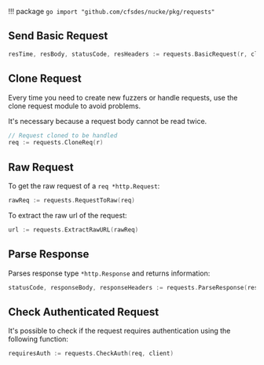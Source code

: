 !!! package
    ```go
    import "github.com/cfsdes/nucke/pkg/requests"
    ```

## Send Basic Request

```go
resTime, resBody, statusCode, resHeaders := requests.BasicRequest(r, client)
```

## Clone Request

Every time you need to create new fuzzers or handle requests, use the clone request module to avoid problems.

It's necessary because a request body cannot be read twice.

```go
// Request cloned to be handled
req := requests.CloneReq(r)
```

## Raw Request

To get the raw request of a `req *http.Request`:

```go
rawReq := requests.RequestToRaw(req)
```

To extract the raw url of the request:

```go
url := requests.ExtractRawURL(rawReq)
```

## Parse Response

Parses response type `*http.Response` and returns information:

```go
statusCode, responseBody, responseHeaders := requests.ParseResponse(resp)
```

## Check Authenticated Request

It's possible to check if the request requires authentication using the following function:

```go
requiresAuth := requests.CheckAuth(req, client)
```
